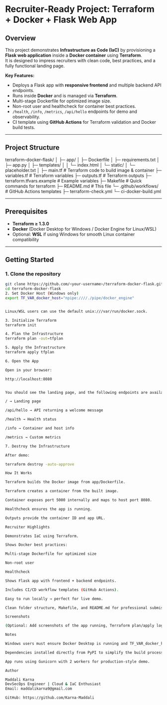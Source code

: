 # Recruiter-Ready Project: Terraform + Docker + Flask Web App

## Overview

This project demonstrates **Infrastructure as Code (IaC)** by provisioning a **Flask web application** inside a **Docker container** using **Terraform**.  
It is designed to impress recruiters with clean code, best practices, and a fully functional landing page.

**Key Features:**
- Deploys a Flask app with **responsive frontend** and multiple backend API endpoints.
- Runs inside **Docker** and is managed via **Terraform**.
- Multi-stage Dockerfile for optimized image size.
- Non-root user and healthcheck for container best practices.
- `/health`, `/info`, `/metrics`, `/api/hello` endpoints for demo and observability.
- CI template using **GitHub Actions** for Terraform validation and Docker build tests.

---

## Project Structure
terraform-docker-flask/
│
├─ app/
│ ├─ Dockerfile
│ ├─ requirements.txt
│ ├─ app.py
│ ├─ templates/
│ │ └─ index.html
│ └─ static/
│ └─ placeholder.txt
│
├─ main.tf # Terraform code to build image & container
├─ variables.tf # Terraform variables
├─ outputs.tf # Terraform outputs
├─ terraform.tfvars.example # Example variables
├─ Makefile # Quick commands for terraform
├─ README.md # This file
└─ .github/workflows/ # GitHub Actions templates
├─ terraform-check.yml
└─ ci-docker-build.yml  

---

## Prerequisites

- **Terraform ≥ 1.3.0**
- **Docker** (Docker Desktop for Windows / Docker Engine for Linux/WSL)
- Optional: **WSL** if using Windows for smooth Linux container compatibility

---

## Getting Started

### 1. Clone the repository

```bash
git clone https://github.com/<your-username>/terraform-docker-flask.git
cd terraform-docker-flask
2. Set Docker Host (Windows only)
export TF_VAR_docker_host="npipe:////./pipe/docker_engine"


Linux/WSL users can use the default unix:///var/run/docker.sock.

3. Initialize Terraform
terraform init

4. Plan the Infrastructure
terraform plan -out=tfplan

5. Apply the Infrastructure
terraform apply tfplan

6. Open the App

Open in your browser:

http://localhost:8080


You should see the landing page, and the following endpoints are available:

/ → Landing page

/api/hello → API returning a welcome message

/health → Health status

/info → Container and host info

/metrics → Custom metrics

7. Destroy the Infrastructure

After demo:

terraform destroy -auto-approve

How It Works

Terraform builds the Docker image from app/Dockerfile.

Terraform creates a container from the built image.

Container exposes port 5000 internally and maps to host port 8080.

Healthcheck ensures the app is running.

Outputs provide the container ID and app URL.

Recruiter Highlights

Demonstrates IaC using Terraform.

Shows Docker best practices:

Multi-stage Dockerfile for optimized size

Non-root user

Healthcheck

Shows Flask app with frontend + backend endpoints.

Includes CI/CD workflow templates (GitHub Actions).

Easy to run locally → perfect for live demo.

Clean folder structure, Makefile, and README.md for professional submission.

Screenshots

(Optional: Add screenshots of the app running, Terraform plan/apply logs, or container info)

Notes

Windows users must ensure Docker Desktop is running and TF_VAR_docker_host is set correctly.

Dependencies installed directly from PyPI to simplify the build process.

App runs using Gunicorn with 2 workers for production-style demo.

Author

Maddali Karna
DevSecOps Engineer | Cloud & IaC Enthusiast
Email: maddalikarna9@gmail.com

GitHub: https://github.com/Karna-Maddali


